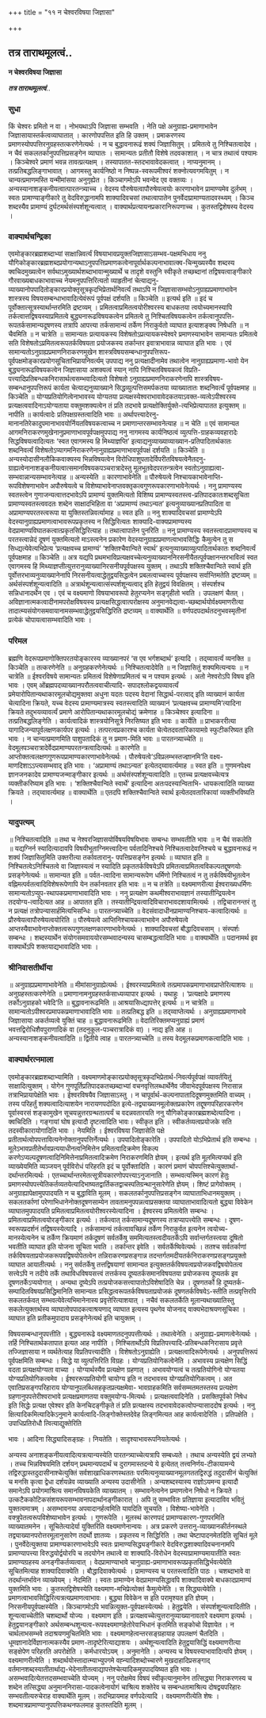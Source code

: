 +++
title = "११ न चेश्वरविषया जिज्ञासा"

+++


## तत्र ताराथमूलत्वं..

**न चेश्वरविषया जिज्ञासा**

***तत्र ताराथमूलत्वं***..

### सुधा

किं चेश्वरः प्रमितो न वा । नोभयथाऽपि जिज्ञासा सम्भवति । नेति पक्षे अनुग्राह्य-प्रमाणाभावेन जिज्ञासायास्तर्कत्वव्याघातात् । कारणोपपत्तित इति हि उक्तम् । प्रमाकरणस्य प्रमाणस्योपपत्तिरनुग्रहस्तत्करणेनेत्यर्थः । न च बुद्धावनारूढं शक्यं जिज्ञासितुम् । प्रमितत्वे तु निश्चितत्वादेव । न चैवं सकलतर्कानुपपत्तिप्रसङ्गेन व्याघातः । सामान्यतः प्रतीतौ विशेषे तदवकाशात् । न चात्र तथात्वं पश्यामः । किञ्चेश्वरे प्रमाणं भवन्न तावत्प्रत्यक्षम् । तस्यापातत-स्तदभावावेदकत्वात् । नाप्यनुमानम् । तत्प्रतिबद्धलिङ्गाभावात् । आगमस्तु कार्यनिष्ठो न निष्पन्न-स्वरूपमीश्वरं शक्नोत्यवगमयितुम् । न चान्यत्प्रमाणमस्ति यन्मीमांसया अनुगृह्येत । किञ्चागमोऽपि भवन्वेद एव वक्तव्यः । अन्यस्यानाशङ्कनीयत्वात्पारतन्त्र्याच्च । वेदस्य पौरुषेयत्वापौरुषेयत्वयोः कारणाभावेन प्रामाण्यमेव दुर्लभम् । स्वतः प्रामाण्याङ्गीकारे तु वेदविरुद्धानामपि शाक्यादिवचसां तथात्वापातेन पुनर्वेदाप्रामाण्यतादवस्थ्यम् । किञ्च शब्दस्यैव प्रामाण्यं दुर्घटमर्थसंस्पर्शशून्यत्वात् । वाक्यार्थप्रत्यायनप्रकारानिरूपणाच्च । कुतस्तद्विशेषस्य वेदस्य ।

### वाक्यार्थचन्द्रिका

एवमोङ्कारब्रह्मशब्दाभ्यां साक्षान्निवर्त्यं विषयाभावप्रयुक्तजिज्ञासाऽसम्भव-पक्षमभिधाय ननु यौगिकोङ्कारब्रह्मशब्दप्रयोगान्यथाऽनुपपत्तिप्रमाणकत्वेनापूर्वार्थकल्पनाभावात्क्व-चिन्मुख्यस्यैव शब्दस्य क्वचिदमुख्यत्वेन सर्वथाऽमुख्यार्थशब्दाभावान्मुख्यार्थे च तादृशे वस्तुनि स्वीकृते तच्छब्दानां तद्विषयत्वाङ्गीकारे गौरवाख्यबाधकाभावाच्च नेयमनुपपत्तिरित्यतो व्याहृतीनां चेत्याद्यनु-व्याख्यानोपपादितोङ्कारप्रयोक्तृसूत्रकृदभिप्रेतार्थनिवर्त्यं तथाऽपि न जिज्ञासासम्भवोऽनुग्राह्यप्रमाणाभावेन शास्त्रस्य विषयसम्बन्धाभावादित्येवंरूपं पूर्वपक्षं दर्शयति ॥ किञ्चेति ॥ इत्यर्थ इति ॥ इदं च पूर्वोक्तात्सूत्रस्यार्थान्तरमिति द्रष्टव्यम् । प्रमितत्वाप्रमितत्वयोरीश्वरस्य बाधकतया त्वयोच्यमानस्यापि तर्कत्वात्तद्विषयस्याप्रमितत्वे बुद्ध्यनारूढविषयकत्वेन प्रमितत्वे तु निश्चितविषयकत्वेन तर्कत्वानुपपत्ति-रूपतर्कसामान्यदूषणस्य तत्रापि आपत्त्या तर्कसामान्यं तर्केण निराकुर्वतो व्याघात इत्याशङ्क्य निषेधति ॥ न चैवमिति ॥ न चात्रेति ॥ सामान्यतः प्रत्यायकस्य विशेषतोऽप्रत्यायकस्येश्वरे प्रमाणस्याभावेन सामान्यतः प्रमितत्वे सति विशेषतोऽप्रमितत्वरूपतर्कविषयता प्रयोजकस्य तर्कान्तर इवात्राभावान्न व्याघात इति भावः । एवं सामान्यतोऽनुग्राह्यप्रमाणनिराकरणमुखेन शास्त्रविषयसम्बन्धानुपपत्तिरूप-पूर्वपक्षमोङ्कारप्रयोगसूचिताभिप्रायनिवर्त्यम् उपपाद्य ननु प्रत्यक्षादीनामेव तथात्वेन नानुग्राह्यप्रमाणा-भावो येन बुद्ध्यनारूढविषयकत्वेन जिज्ञासाया अशक्यत्वं स्यान् नापि निश्चितविषयकत्वं विप्रति-पत्त्यादिप्रतिबन्धकनिरासार्थत्वसम्भवादित्यतो विशेषतो ऽनुग्राह्यप्रमाणनिराकरणेनापि शास्त्रविषय-सम्बन्धानुपपत्तिरूपं कार्यता चेत्याद्यनुव्याख्याने सिद्धव्युत्पत्तिसमर्पकतया व्याख्यातातः शब्दनिवर्त्यं पूर्वपक्षमाह ॥ किञ्चेति ॥ योग्यप्रतियोगित्वेनाभावस्य योग्यतया प्रत्यक्षस्येश्वराभावावेदकतयाऽवक्त-व्यत्वेऽपीश्वरस्य प्रत्यक्षत्ववादिनाऽयोग्यताया वक्तुमशक्यत्वेन तं प्रति तदभावे प्रत्यक्षोक्तिर्युक्ते-त्यभिप्रेत्यापातत इत्युक्तम् ॥ नापीति ॥ कार्यत्वादेः प्रतिपक्षग्रस्तत्वादिति भावः ॥ अर्थापत्त्यादेरनु-मानानतिरेकादुपमानाभावयोर्नियतविषयकत्वाच्च न प्रमाणान्तरसम्भावनेत्याह ॥ न चेति ॥ एवं सामान्यत आगमनिराकरणमुखेनानुप्रमाणाभावपूर्वपक्षमुपपाद्य ननु नागमस्य कार्यनिष्ठत्वं व्युत्पत्ति-ग्राहकव्यवहारादेः सिद्धविषयत्वादित्यतः ‘स्वत एवागमस्य हि मिथ्याज्ञप्ति’ इत्याद्यनुव्याख्याव्याख्यान-प्रतिपादितार्थकातः शब्दनिवर्त्यं विशेषतोऽप्यागमनिराकरणेनानुग्राह्यप्रमाणाभावपूर्वपक्षं दर्शयति ॥ किञ्चेति ॥ अन्यस्योदासीनलौकिकवाक्यस्य भिन्नविषयत्वेन विरोधिपाशुपतादेर्विपरीतविषयत्वेनैतदनु-ग्राह्यत्वेनानाशङ्कनीयत्वात्समानविषयकपञ्चरात्रादेस्तु मूलभूतवेदपरतन्त्रत्वेन स्वतोऽनुग्राह्यत्वा-सम्भवान्नान्यसम्भावनेत्याह ॥ अन्यस्येति ॥ कारणाभावेनेति ॥ पौरुषेयत्वे निश्चायकाभावेनाप्ति-रूपविशेषणाभावेन अपौरुषेयत्वे च विशेष्याभावेनाप्तवक्तृकत्वगुणरूपकारणाभावेनेत्यर्थः । ननु प्रामाण्यस्य स्वतस्त्वेन गुणाजन्यत्वात्तदभावेऽपि प्रामाण्यं युक्तमित्यतो विशिष्य प्रामाण्यस्वतस्त्व-प्रतिपादकातःशब्दसूचिता प्रामाण्यस्वतस्त्ववदतः शब्देन साक्षादभिहिता वा ‘अप्रामाण्यं तथाऽन्यत’ इत्यनुव्याख्यानप्रतिपादिता वा अप्रामाण्यपरतस्त्वरूपा या युक्तिस्तन्निवर्त्यामाह ॥ स्वत इति ॥ ननु शाक्यादिवचसां प्रामाण्येऽपि वेदस्यानुग्राह्यप्रमाणत्वाभावरूपप्रकृतस्य न सिद्धिरित्यतः शाक्यादि-वाक्यप्रामाण्यस्य वेदप्रामाण्यविघातकत्वात्प्रकृतसिद्धिरित्याह ॥ तथात्वापातेन पुनरिति ॥ ननु प्रामाण्यस्य स्वतस्त्वादप्रामाण्यस्य च परतस्त्वान्नेदं दूषणं युक्तमित्यतो माऽस्त्वनेन प्रकारेण वेदस्यानुग्राह्यप्रमाणत्वाभावसिद्धिः कैमुत्येन तु स सिध्द्यत्येवेत्यभिप्रेत्य ‘प्रत्यक्षवच्च प्रामाण्यं’ ‘शक्तिश्चैवान्विते स्वार्थ’ इत्यनुव्याख्याव्युत्पादितार्थकातः शब्दनिवर्त्यं पूर्वपक्षमाह ॥ किञ्चेति ॥ अत्र यद्यपि प्रथमभाविप्रत्यक्षवच्चेत्यनुव्याख्याननिरसनीयैतत्पूर्वपक्षानन्तरभावित्वं स्वत एवागमस्य हि मिथ्याज्ञप्तीत्युत्तरानुव्याख्यानिरसनीयपूर्वपक्षस्य युक्तम् । तथाऽपि शक्तिश्चैवान्विते स्वार्थ इति पूर्वोत्तरभाव्यनुव्याख्यानेनापि निरसनीयत्वाद्धेतुद्वयसिद्धत्वेन प्रबलत्वाच्चास्य पूर्वपक्षस्य सर्वान्तिमतेति द्रष्टव्यम् ॥ अर्थसंस्पर्शशून्यत्वादिति ॥ अत्रार्थशून्यत्वात्संस्पर्शशून्यत्वाद् इति हेतुद्वयं विवक्षितम् । संस्पर्शश्च सन्निधानादर्थेन एव । एवं च वक्ष्यमाणो विषयाभावरूपो हेतुरप्यनेन सङ्गृहीतो भवति । उपलक्षणं चैतत् । अविज्ञानात्मकत्वादीनामपरोक्षविषयस्य प्रत्यक्षसिद्धत्वात्परोक्षस्य अनुमानवेद्यत्वा-च्छब्दार्थयोर्वक्ष्यमाणरीत्या तादात्म्यसंयोगसमवायानामसम्भवाद्धेतुद्वयसिद्धिरिति द्रष्टव्यम् ॥ वाक्यार्थेति ॥ वर्णपदपदार्थतदनुभवस्मृतीनां प्रत्येकं चोपायत्वासम्भवादिति भावः ।

### परिमल

ब्रह्मणि वेदरूपप्रमाणोक्तिपरतयोङ्कारस्य व्याख्यानपरं ‘स एव भर्गशब्दार्थ’ इत्यादि । तद्य्वावर्त्यं व्यनक्ति ॥ किञ्चेति ॥ तत्करणेनेति ॥ अनुग्रहकरणेनेत्यर्थः ॥ निश्चितत्वादेवेति ॥ न जिज्ञासितुं शक्यमित्यन्वयः ॥ न चात्रेति ॥ ईश्वरविषये सामान्यतः प्रमितत्वं विशेषेणाप्रमितत्वं च न पश्याम इत्यर्थः । अतो नेश्वरोऽपि विषय इति भावः । एवम् ओंब्रह्मपदव्याख्यानपरौतत्ववाचीत्यादि- सपादश्लोकद्वयव्यावर्त्यं प्रमेयारोपितान्यथाकारमूलचोद्यमुक्तवा अधुना यदतः पदस्य वेदानां सिद्धार्थ-परत्वाद् इति व्याख्यानं कार्यता चेत्यादिना क्रियते, यच्च वेदस्य प्रामाण्यमात्रस्य स्वतस्त्वादिति व्याख्यानं ‘प्रत्यक्षवच्च प्रामाण्यमि’त्यादिना क्रियते तदुभयव्यावर्त्यं प्रमाणे आरोपितान्यथाकारमूलचोद्यं क्रमेणाह ॥ किञ्चेश्वर इत्यादिना ॥ तत्प्रतिबद्धलिङ्गेति । कार्यत्वादिकं शास्त्रयोनिसूत्रे निरसिष्यत इति भावः ॥ कार्येति ॥ प्राभाकररीत्या यागादिजन्यापूर्वलक्षणकार्यपर इत्यर्थः । तत्परत्वप्रकारश्च कार्यता चेत्येतदवतारिकायामग्रे स्फुटीकरिष्यत इति भावः । न चान्यत्प्रमाणमिति पाशुपतादिकं तु न प्रमाण-मिति भावः ॥ पारतन्त्र्याच्चेति ॥ वेदमूलपञ्चरात्रादेर्वेदप्रामाण्यपरतन्त्रत्वादित्यर्थः ॥ कारणेति ॥ आप्तोक्तत्वलक्षणगुणरूपप्रामाण्यकारणाभावेनेत्यर्थः । पौरुषेयत्वे‘ऽविप्रलम्भस्तज्ज्ञानमि’ति वक्ष्य-माणदिशाऽऽप्त्यसम्भवाद् इति भावः । ‘अप्रामाण्यं तथाऽन्यत’ इत्येतद्य्वावर्त्यमाह ॥ स्वत इति ॥ गुणमनपेक्ष्य ज्ञानजनकादेव प्रामाण्यजन्माङ्गीकार इत्यर्थः ॥ अर्थसंस्पर्शशून्यत्वादिति ॥ एतच्च प्रत्यक्षवच्चेत्यत्र व्यक्तीकरिष्याम इति भावः । ‘शक्तिश्चैवान्विते स्वार्थे’ इत्यादिना अतःपदस्यान्विताभि- धायकत्वादिति व्याख्या क्रियते । तद्य्वावर्त्यमाह ॥ वाक्यार्थेति ॥ एतदपि शक्तिश्चैवान्विते स्वार्थ इत्येतदवतारिकायां व्यक्तीभविष्यति ।

### यादुपत्यम्

॥ निश्चितत्वादिति ॥ तथा च नेश्वरजिज्ञासयोर्विषयविषयिभावः सम्बन्धः सम्भवतीति भावः ॥ न चैवं सकलेति ॥ यद्यग्निर्न स्यादित्यादावपि विषयीभूताग्निमत्त्वादिना पर्वतादिनिश्चये निश्चितत्वादेवानिश्चये च बुद्धावनारूढं न शक्यं जिज्ञासितुमिति उक्तरीत्या तर्कावतारानु- पपत्तिप्रसङ्गेन इत्यर्थः ॥ व्याघात इति ॥ निश्चितत्वेऽनिश्चितत्वे वा जिज्ञास्यत्वं न स्यादिति प्रकृततर्कविषयेऽपि प्रमितत्वाप्रमितत्वविकल्पतद्दूषणयोः प्रसङ्गेनेत्यर्थः ॥ सामान्यत इति ॥ पर्वत-त्वादिना सामान्यरूपेण धर्मिणो निश्चितत्वं न तु तर्कविषयीभूतत्वेन वह्निमत्पर्वतत्वादिविशेषरूपेणापि येन तर्कानवतार इति भावः ॥ न च तत्रेति ॥ वक्ष्यमाणरीत्या ईश्वराख्यधर्मिणः सामान्यतोऽप्युप-स्थापकप्रमाणाभावादिति भावः । ननु प्रत्यक्षेण कथमीश्वराभावज्ञानं तस्यातीन्द्रियत्वेन तदयोग्य-त्वादित्यत आह ॥ आपातत इति । तस्यातीन्द्रियत्वादिविचाराभावदशायामित्यर्थः । तद्विचारानन्तरं तु न प्रत्यक्षं तत्रोपन्यासार्हमित्यभिसन्धिः ॥ पारतन्त्र्याच्चेति ॥ वेदसंवादाधीनप्रामाण्यनिश्चाय-कत्वादित्यर्थः ॥ प्रौरुषेयत्वापौरुषेयत्वयोरिति ॥ पौरुषेयत्वे आप्तिनिश्चायकत्वाभावेन अपौरुषेयत्वे आप्तस्यैवाभावेनाप्तोक्तत्वरूपगुणलक्षणकारणाभावेनेत्यर्थः । शाक्यादिवचसां बौद्धादिवचसाम् । संस्पर्शः सम्बन्धः । शब्दस्यार्थेन संयोगसमवाययोरसम्भवादन्यस्य चासम्बद्धत्वादिति भावः ॥ वाक्यार्थेति ॥ पदानामर्थ इव वाक्यार्थेऽपि शक्तयाद्यभावादिति भावः ।

### श्रीनिवासतीर्थीया

॥ अनुग्राह्यप्रमाणाभावेनेति ॥ मीमांसानुग्राह्येत्यर्थः । ईश्वरस्याप्रमितत्वे तत्प्रमापकप्रमाणाभावप्राप्तेरित्याशयः ॥ अनुग्रहस्तत्करणेनेति ॥ प्रमाणानामनुग्रहस्तर्कसाध्यव्यापार इत्यर्थः । यथाहुः । ‘प्रत्यक्षादेः प्रमाणस्य तर्कोऽनुग्राहको भवेदि’ति ॥ बुद्धावनारूढमिति ॥ आश्रयासिध्द्यापत्तेर् इत्यर्थः ॥ न चात्रेति ॥ सामान्यतोऽपीश्वरप्रमापकप्रमाणाभावादिति भावः ॥ तत्प्रतिबद्ध इति ॥ तद्य्वाप्तेत्यर्थः । अनुग्राह्यप्रमाणाभावे जिज्ञासाया अकर्तव्यत्वे युक्तिं चाह ॥ बुद्धावनारूढमिति ॥ वेदातिरिक्तमप्यनुग्राह्यं प्रमाणं भवत्तद्विरोधिशैवपुराणादिकं वा (तदनुकूल-पञ्चरात्रादिकं वा) । नाद्य इति आह ॥ अन्यस्यानाशङ्कनीयत्वादिति ॥ द्वितीये त्वाह ॥ पारतन्त्र्याच्चेति ॥ तस्य वेदमूलकप्रमाणकत्वादिति भावः ।

### वाक्यार्थरत्नमाला

एवमोङ्कारब्रह्मशब्दाभ्यामिति । वक्ष्यमाणमोङ्कारप्रयोक्तृसूत्रकृदभिप्रेतार्थ-निवर्त्यपूर्वपक्षं व्यावर्तयितुं साक्षादित्युक्तम् । योगेन गुणपूर्तिप्रतिपादकतच्छब्दाभ्यां वचनवृत्तिलब्धार्थेनैव जीवाभेदपूर्वपक्षस्य निरासान्न तत्राभिप्रायापेक्षेति भावः । ईश्वरविषयैव जिज्ञासाऽस्तु । न चापूर्वार्थ-कल्पनापातादिदूषणमुक्तमिति वाच्यम् । तस्य परिहर्तुं शक्यत्वादित्याशयेन नारायणपदोदित इत्ये-तद्व्याख्यानमूलोक्तप्रकारेण तद्दूषणपरिहारकरणेन पूर्वास्वरसं शङ्कामुखेन सूचयन्नुत्तरग्रन्थतात्पर्यं च वदन्नवतारयति ननु यौगिकोङ्कारब्रह्मशब्देत्यादिना । क्वचिदिति । गङ्गायां घोष इत्यादौ दृष्टत्वादिति भावः। स्वीकृत इति । स्वीकर्तव्यत्वप्रयोजके सति तदस्वीकारायोगादिति भावः । नेयमिति । ईश्वरविषया जिज्ञासेति पक्षे प्रतीतार्थत्वोपपत्तावित्यनेनोक्तानुपपत्तिर्नेत्यर्थः । उपपादितोङ्कारेति । उपपादितो योऽभिप्रेतार्थ इति सम्बन्धः । मूलेऽभावप्रतीतेर्भावप्रत्ययाधीनत्वनिमित्तेन प्रमितत्वादिक्रमेण विकल्प करणेऽप्यल्पदूषणत्वादिनिमित्तेनाप्रमितत्वादिक्रमेण निराकरणमिति ज्ञेयम् । इत्यर्थ इति मूलमित्यप्यर्थ इति व्याख्येयमिति व्यञ्जयन् पूर्वविरोधं परिहरति इदं च पूर्वोक्तादिति । कारणं प्रमाणं चोपपत्तिश्चेत्युक्तार्था-दर्थान्तरमित्यर्थः । एतच्चार्थान्तरमेतत्सूत्रीयकारणोपपत्त्याऽनुजानाति । सम्भवत्यस्मिन् कारणं हेतुः प्रमाणस्योपपत्त्येतिकर्तव्यतयेत्यादिभाष्यतद्वार्तिकतद्वाचस्पतिग्रन्थानुसारेणेति ज्ञेयम् । शिष्टं प्रागेवोक्तम् । अनुग्राह्यापेक्षामुपपादयति न च बुद्धाविति मूलम् । सकलतर्कानुपपत्तिप्रसङ्गेन व्याघाताभिधानमयुक्तम् । सकलतर्काणां परेणाभिधानेनोक्तदूषणसाम्येन तावतामनुपपन्नत्वाप्रसक्तया व्याघाताभावादित्यतो बुद्ध्या विवेकेन व्याघातमुपपादयति प्रमितत्वाप्रमितत्वयोरीश्वरस्येत्यादिना । ईश्वरस्य प्रमितत्वेति सम्बन्धः । प्रमितत्वाप्रमितत्वयोरङ्गीकार इत्यर्थः । तर्कत्वात् तर्कसामान्यदूषणस्य तत्राप्यापत्त्येति सम्बन्धः । दूषण-स्वरूपप्रदर्शनं तद्विषयस्येत्यादि । तर्कसामान्यं तर्कत्वावच्छिन्नं तर्केण निराकुर्वत इत्यनेन त्वयोच्य-मानस्येत्यनेन च तर्केण क्रियमाणं तर्कदूषणं सर्वतर्केषु सममित्यतस्त्वदीयतर्केऽपि सर्वान्तर्गतस्त्वया दूषितो भवतीति व्याघात इति योजना सूचिता भवति । तर्कान्तर इवेति । सर्वतर्केष्विवेत्यर्थः । ततश्च सर्वतर्काणां तर्कविषयताप्रयोजकरूपवद्विषयोपेतत्वेन तन्निराकरणप्रसङ्गान्न तदन्तर्गतमदीयतर्कनिराकरणप्रसङ्गप्रयुक्तो व्याघात आयातीत्यर्थः । ननु सर्वतर्केषु तत्तद्विषयाणां सामान्यत इत्युक्ततर्कविषयत्वप्रयोजकवद्विषयोपेतत्व सत्त्वेऽपि न तदीये तर्के तथाविधविषयसत्त्वं तत्तर्कस्य दूष्यतर्कसमानविषयतया प्रयोजकस्य दूष्यतर्क इव दूषणतर्केऽप्ययोगात् । अन्यथा दूष्येऽपि तत्प्रयोजकसत्त्वापातोऽविशेषादिति चेन्न । दूषणतर्को हि दूष्यतर्क-सम्पादितविषयप्रसिद्धिमानिति सामान्यतः प्रसिद्धत्वरूपतर्कविषयताप्रयोजकं दूषणतर्कविषयेऽ-स्तीति तत्प्रवृत्तिरपि सकलतर्कवत् सम्भवत्येवेत्यभिमानेनास्य प्रवृत्तेरित्याशयात् । नचैवं सकलतर्केति मूलान्यथाख्यातिस्तु सकलेत्युक्तार्थस्य व्याघातोपपादकत्वाश्रयणाद् व्याघात इत्यस्य पृथगेव योजनाद् वाक्यभेदाश्रयणसूचिका । व्याघात इति प्रतीकमुपादाय प्रसङ्गेनेत्यर्थ इति
चायुक्तम् ।

विषयसम्बन्धानुपपत्तीति । बुद्ध्यनारूढे वक्ष्यमाणतदनुपपत्तीत्यर्थः । तथात्वेनेति । अनुग्राह्य-प्रमाणत्वेनेत्यर्थः । तर्हि निश्चितार्थकतापात इत्यत आह नापीति । निश्चितार्थोऽपि विप्रतिपत्त्यादि-प्रतिबन्धकनिरासाय प्रवृत्ते तज्जिज्ञासाया न व्यर्थतेत्याह विप्रतिपत्त्यादीति । विशेषतोऽनुग्राह्येति । प्रत्यक्षत्वादिरूपेणेत्यर्थः । अनुपपत्तिरूपं पूर्वपक्षमिति सम्बन्धः । सिद्धे या व्युत्पत्तिरिति विग्रहः । योग्यप्रतियोगिकत्वेनेति । अभावस्य प्रत्यक्षेण सिद्धिं वदता प्रत्यक्षयोग्यता वाच्या । योग्यार्थस्यैव प्रत्यक्षेण ग्रहणात् । अभावयोग्यत्वं च तत्प्रतियोगिनो योग्यतया योग्यप्रतियोगिकत्वमेव । ईश्वररूपप्रतियोगी चायोग्य इति न तदभावस्य योग्यप्रतियोगिकत्वम् । अत एवातिप्रसङ्गपरिहाराय योग्यानुपलब्धिसहकृतप्रत्यक्षमेवा- भावग्राहकमिति सर्वसम्मतमतस्तस्य प्रत्यक्षेण ग्रहणानुपपत्तेरीश्वराभावे प्रत्यक्षप्रमाणतया वक्तुमयोग्य-मित्यर्थः । प्रत्यक्षत्ववादिनेति । प्रसक्तिपूर्वको निषेध इति सिद्धेः प्रत्यक्ष एवेश्वर इति केनचिदङ्गीकृते तं प्रति प्रत्यक्षस्य तदभावावेदकत्वोपन्यासाददोष इत्यर्थः । ननु क्षित्यादिकमित्यादिकेऽनुमाने कार्यत्वादि-लिङ्गोक्तेस्तदेवेह लिङ्गमित्यत आह कार्यत्वादेरिति । प्रतिपक्षेति । उपाधिप्रतिरोधौ त्वित्याद्युक्तेरिति

भावः । आदिना सिद्ध्यादिसङ्ग्रहः । नियतेति । सादृश्याभावरूपनियतेत्यर्थः ।

अन्यस्य अनाशङ्कनीयत्वादित्यत्रत्यान्यस्येति पारतन्त्र्याच्चेत्यत्रापि सम्बध्यते । तथाच अन्यस्येति द्वयं लभ्यते । तच्च भिन्नविषयमिति दर्शयन् प्रथमान्यपदार्थं च दुरागमास्तदन्ये ये इत्येतत् तत्त्वनिर्णय-टीकायामन्ये तद्विरुद्धास्तदुदासीनाश्चेत्युक्तिं सर्वशाखाधिकरणस्थततः परमित्यनुव्याख्यानमूलगततद्विरुद्धं तदुदासीनं चेत्युक्तिं च मनसि कृत्वा द्वेधा दर्शयन्नेव व्याख्याति अन्यस्य उदासीनेति । अन्यशब्दस्यास्य राज्ञोऽयमन्य इत्यादौ समानेऽपि प्रयोगमाश्रित्य समानविषयकेति व्याख्यातम् । सम्भावनेत्यनेन प्रमाणत्वेन निषेधो न क्रियते । उत्कटैककोटिकसंशयरूपसम्भावनापदार्थानङ्गीकारात् । अपि तु सम्भावितः प्रतिज्ञाया इत्यादाविव भवितुं युक्तत्वमात्रम् । असम्भावनया अपवादानर्हत्वमिति यावदिति सूचयति । विशेष्या-भावेनेति । वक्त्रुपेतत्वरूपविशेष्याभावेन इत्यर्थः । गुणरूपेति । मूलस्थं कारणपदं प्रामाण्यकारण-गुणपरमिति व्याख्यातमनेन । सूचितेत्यादेर्या युक्तिरिति वक्ष्यमाणेनान्वयः । अत्र प्रकरणे उत्तरानु-व्याख्यानकीर्तनस्थले तद्व्याख्यानपरोत्तरमूलानुसारेण तदर्थो ज्ञातव्यः । प्रकृतस्य न सिद्धिरिति । तथा चेष्टापादनमेतदिति सूचितं मूले । पुनर्वेदेत्युक्तया प्रामाण्यकारणाभावेऽपि स्वतः प्रामाण्यसिद्ध्यङ्गीकारे वेदविरुद्धशाक्यादिवचनानामपि प्रामाण्यापत्त्या विरुद्धयोर्द्वयोरपि च तदयोगेन तथात्वे वा शाक्यादि-विरोधेन वेदस्याप्रामाण्यमायातीति स्वतः प्रामाण्यग्रहस्य अनङ्गीकर्तव्यत्वात् । वेदप्रामाण्याभावे चानुग्राह्य-प्रमाणाभावरूपप्रकृतसिद्धिर्भवत्येवेति सूचितमित्याह शाक्यादिवाक्येति । बौद्धादिवाक्येत्यर्थः । प्रामाण्यस्य च परतस्त्वादिति पाठः । चशब्दाभावे वा तदर्थान्तर्भावेन व्याख्येयम् । नेदमिति । स्वतः प्रामाण्येन वेदप्रामाण्यसिद्धावपि शाक्यादिवाक्ये बाधकादप्रामाण्यं युक्तमिति भावः । कुतस्तद्विशेषस्येति वक्ष्यमाण-मभिप्रेत्योक्तं कैमुत्येनेति । स सिद्ध्यत्येवेति । प्रमाणत्वाभावसिद्धिरित्यत्रत्यप्रमाणत्वाभावः । बुद्ध्या विवेकेन स इति परामृश्यत इति ज्ञेयम् । निरसनीयपूर्वपक्षस्येति । किञ्चागमोऽपि भवन्नित्युक्त-पूर्वपक्षस्येत्यर्थः । हेतुद्वयेति । संस्पर्शशून्यत्वादितीति । शून्यत्वाच्चेतीति चशब्दार्थो योज्यः । वक्ष्यमाण इति । प्रत्यक्षवच्चेत्युत्तरानुव्याख्यानावतारे वक्ष्यमाण इत्यर्थः । हेतुद्वयानङ्गीकारे अर्थसम्बन्धशून्यत्व-रूपवक्ष्यमाणहेतोरेवाभिधानं कृतमिति सङ्कोचो विज्ञायेत । न चार्थलाभसम्भवे तदाश्रयणमुचितमिति भावः । वक्ष्यमाणहेत्वन्तरसङ्ग्रहायाह उपलक्षणं चैतदिति । धूमज्ञानादेर्विज्ञानात्मकस्यैव प्रमाण-तादृष्टेरित्याद्याशयः । अर्थशून्यत्वादिति हेतुद्वयासिद्धिं वक्ष्यमाणरीत्या सङ्क्षेपेण परिहरति अपरोक्षेति । कर्मधारयोऽयम् । अनुमानेति । अन्यस्य च विषयस्याभावादित्यपि ज्ञेयम् । वक्ष्यमाणरीत्येति । शब्दार्थयोस्तादात्म्याभ्युपगमे वह्न्यादिशब्दोच्चारणे मुखदाहादिप्रसङ्गाद् वर्तमानशब्दस्यातीतार्थाद्य-भेदेनातीतत्वाद्यापत्तेश्चेत्यादिकमुपपादयिष्यत इति भावः । असम्भवादित्येतत्तदसम्भवाच्चेति योज्यम् । ननु परोक्षमेव विषयं स्वीकृत्यानुमानेन तत्सिद्ध्या निराकरणस्य च शब्देन तत्सिद्ध्या अनुमाननिरासा-पादकत्वेनायोगं चाश्रित्य शक्तेरेव च सम्बन्धतामाश्रित्य दोषद्वयपरिहारः सम्भवतीत्यरुचेराह वाक्यार्थेति मूलम् । तदभिप्रायमाह वर्णपदेत्यादि । वक्ष्यमाणरीत्येति शेषः । शब्दमात्रप्रामाण्यानुपपत्तिकथनफलमाह कुतस्तदिति मूलम् ।


